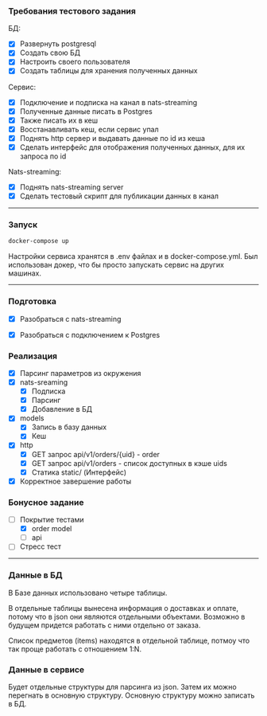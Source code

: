 ### Требования тестового задания
БД:
- [x] Развернуть postgresql
- [x] Создать свою БД
- [x] Настроить своего пользователя
- [x] Создать таблицы для хранения полученных данных

Сервис:
- [x]  Подключение и подписка на канал в nats-streaming
- [x]  Полученные данные писать в Postgres
- [x]  Также писать их в кеш
- [x]  Восстанавливать кеш, если сервис упал
- [x]  Поднять http сервер и выдавать данные по id из кеша
- [x]  Сделать интерфейс для отображения полученных данных, для их запроса по id

Nats-streaming:
- [x] Поднять nats-streaming server
- [x] Сделать тестовый скрипт для публикации данных в канал

---
### Запуск
```sh
docker-compose up
```
Настройки сервиса хранятся в .env файлах и в docker-compose.yml.
Был использован докер, что бы просто запускать сервис на других машинах.

---
### Подготовка
- [x] Разобраться с nats-streaming
- [x] Разобраться с подключением к Postgres


### Реализация
- [x] Парсинг параметров из окружения
- [x] nats-sreaming
  - [x] Подписка
  - [x] Парсинг
  - [x] Добавление в БД
- [x] models
  - [x] Запись в базу данных
  - [x] Кеш
- [x] http
  - [x] GET запрос api/v1/orders/{uid} - order 
  - [x] GET запрос api/v1/orders - список доступных в кэше uids
  - [x] Статика static/ (Интерфейс)
- [x] Корректное завершение работы
### Бонусное задание
- [ ] Покрытие тестами
  - [x] order model
  - [ ] api 
- [ ] Стресс тест 

---
### Данные в БД
В Базе данных использовано четыре таблицы.

В отдельные таблицы вынесена информация о доставках и оплате,
потому что в json они являются отдельными объектами. Возможно
в будущем придется работать с ними отдельно от заказа.

Список предметов (items) находятся в отдельной таблице, потмоу что так проще
работать с отношением 1:N.

### Данные в сервисе
Будет отдельные структуры для парсинга из json.
Затем их можно перегнать в основную структуру.
Основную структуру можно записать в БД.